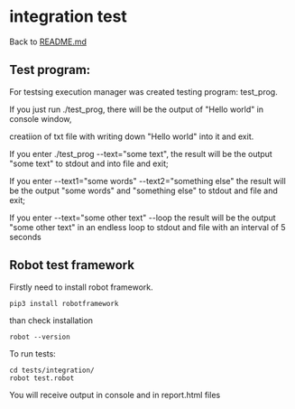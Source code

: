 # integration test
Back to [README.md](../README.md)

## Test program:
For testsing execution manager was created testing program: test_prog.

If you just run ./test_prog, there will be the output of "Hello world" in console window, 

creatiion of txt file with writing down  "Hello world" into it and exit.





If you enter ./test_prog --text="some text", 
                                          the result will be the output "some text" to stdout and into file and exit;    

If you enter --text1="some words" --text2="something else" 
                                           the result will be the output "some words" and "something else" to stdout and file and exit;   

If you enter --text="some other text" --loop 
                                             the result will be the output "some other text" in an endless loop to stdout and file with an interval of 5 seconds 
  
## Robot test framework

Firstly need to install robot framework.

`pip3 install robotframework`

than check installation

`robot --version`

To run tests:

```
cd tests/integration/
robot test.robot
```

You will receive output in console and in  report.html files 